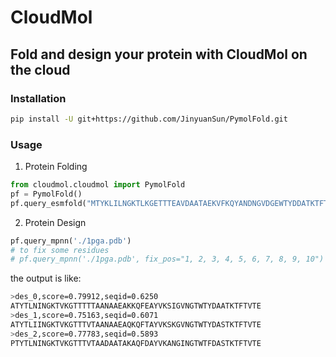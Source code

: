 # CloudMol

## Fold and design your protein with CloudMol on the cloud

### Installation

```bash
pip install -U git+https://github.com/JinyuanSun/PymolFold.git
```

### Usage
1. Protein Folding
```python
from cloudmol.cloudmol import PymolFold
pf = PymolFold()         
pf.query_esmfold("MTYKLILNGKTLKGETTTEAVDAATAEKVFKQYANDNGVDGEWTYDDATKTFTVTE", '1pga')
```

2. Protein Design
```python
pf.query_mpnn('./1pga.pdb')
# to fix some residues
# pf.query_mpnn('./1pga.pdb', fix_pos="1, 2, 3, 4, 5, 6, 7, 8, 9, 10")
```
the output is like:
```bash
>des_0,score=0.79912,seqid=0.6250
ATYTLNINGKTVKGTTTTTAANAAEAKKQFEAYVKSIGVNGTWTYDAATKTFTVTE
>des_1,score=0.75163,seqid=0.6071
ATYTLIINGKTVKGTTTVTAANAAEAQKQFTAYVKSKGVNGTWTYDASTKTFTVTE
>des_2,score=0.77783,seqid=0.5893
PTYTLNINGKTVKGTTTVTAADAATAKAQFDAYVKANGINGTWTFDASTKTFTVTE
```